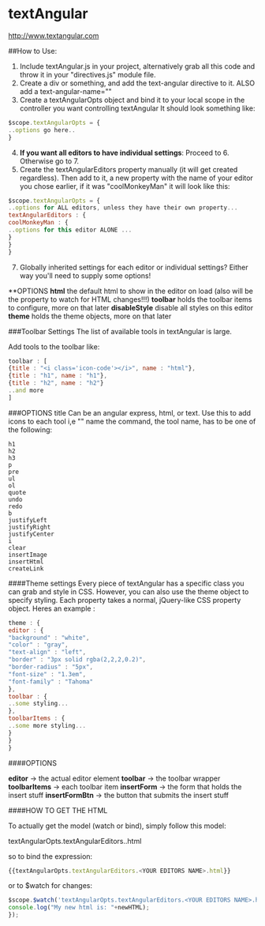 textAngular
===========

http://www.textangular.com

##How to Use:

1. Include textAngular.js in your project, alternatively grab all this code and throw it in your "directives.js" module file.
2. Create a div or something, and add the text-angular directive to it. ALSO add a text-angular-name="<YOUR TEXT EDITOR NAME>"
3. Create a textAngularOpts object and bind it to your local scope in the controller you want controlling textAngular
It should look something like:

```javascript
$scope.textAngularOpts = {
..options go here..
}
```
4. **If you want all editors to have individual settings**: Proceed to 6. Otherwise go to 7.
5. Create the textAngularEditors property manually (it will get created regardless). Then add to it, a new property with the name of your editor you chose earlier,
if it was "coolMonkeyMan" it will look like this:

```javascript
$scope.textAngularOpts = {
..options for ALL editors, unless they have their own property...
textAngularEditors : {
coolMonkeyMan : {
..options for this editor ALONE ...
}
}
}
```
7. Globally inherited settings for each editor or individual settings? Either way you'll need to supply some options!

**OPTIONS
**html** <STRING> the default html to show in the editor on load (also will be the property to watch for HTML changes!!!)
**toolbar** <ARRAY of OBJECTS> holds the toolbar items to configure, more on that later
**disableStyle** <BOOLEAN> disable all styles on this editor
**theme** <OBJECT of OBJECTS> holds the theme objects, more on that later

###Toolbar Settings
The list of available tools in textAngular is large.

Add tools to the toolbar like:

```javascript
toolbar : [
{title : "<i class='icon-code'></i>", name : "html"},
{title : "h1", name : "h1"},
{title : "h2", name : "h2"}
..and more
]
```

###OPTIONS
title <STRING> Can be an angular express, html, or text. Use this to add icons to each tool i,e "<i class='icon-code'></i>"
name <STRING> the command, the tool name, has to be one of the following:
```
h1
h2
h3
p
pre
ul
ol
quote
undo
redo
b
justifyLeft
justifyRight
justifyCenter
i
clear
insertImage
insertHtml
createLink
```

####Theme settings
Every piece of textAngular has a specific class you can grab and style in CSS.
However, you can also use the theme object to specify styling.
Each property takes a normal, jQuery-like CSS property object.
Heres an example :

```javascript
theme : {
editor : {
"background" : "white",
"color" : "gray",
"text-align" : "left",
"border" : "3px solid rgba(2,2,2,0.2)",
"border-radius" : "5px",
"font-size" : "1.3em",
"font-family" : "Tahoma"
},
toolbar : {
..some styling...
},
toolbarItems : {
..some more styling...
}
}
}
```

####OPTIONS

**editor** -> the actual editor element
**toolbar** -> the toolbar wrapper
**toolbarItems** -> each toolbar item
**insertForm** -> the form that holds the insert stuff
**insertFormBtn** -> the button that submits the insert stuff


####HOW TO GET THE HTML

To actually get the model (watch or bind),
simply follow this model:

textAngularOpts.textAngularEditors.<YOUR EDITORS NAME>.html

so to bind the expression:

```javascript
{{textAngularOpts.textAngularEditors.<YOUR EDITORS NAME>.html}}
```

or to $watch for changes:

```javascript
$scope.$watch('textAngularOpts.textAngularEditors.<YOUR EDITORS NAME>.html', function(oldHTML, newHTML){
console.log("My new html is: "+newHTML);
});
```
